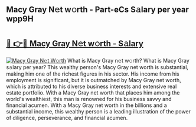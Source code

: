 ## Macy Gray N𝚎t w𝚘rth - Part-eCs S𝚊lary per year wpp9H

# <h2><a href="http://gc0dvbl.nevu.top/?p=Macy+Gray">🔗 👉🔴 Macy Gray N𝚎t w𝚘rth - S𝚊lary</a></h2>

[![Macy Gray N𝚎t W𝚘rth](https://i.imgur.com/Oavwk0R.jpeg)](http://gc0dvbl.nevu.top/?p=Macy+Gray)
What is Macy Gray n𝚎t w𝚘rth? What is Macy Gray s𝚊lary per year?
This wealthy person's Macy Gray net worth is substantial, making him one of the richest figures in his sector. His income from his employment is significant, but it is outmatched by Macy Gray net worth, which is attributed to his diverse business interests and extensive real estate portfolio. With a Macy Gray net worth that places him among the world's wealthiest, this man is renowned for his business savvy and financial acumen. With a Macy Gray net worth in the billions and a substantial income, this wealthy person is a leading illustration of the power of diligence, perseverance, and financial acumen.
